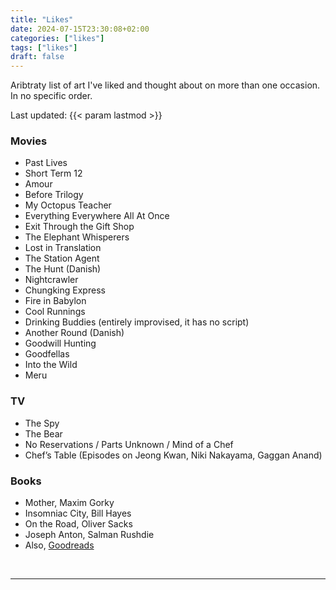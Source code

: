 ```yaml
---
title: "Likes"
date: 2024-07-15T23:30:08+02:00
categories: ["likes"]
tags: ["likes"]
draft: false
---
```


Aribtraty list of art I've liked and thought about on more than one occasion. In no specific order.

Last updated: {{< param lastmod >}}

### Movies
- Past Lives
- Short Term 12
- Amour
- Before Trilogy
- My Octopus Teacher
- Everything Everywhere All At Once
- Exit Through the Gift Shop
- The Elephant Whisperers
- Lost in Translation
- The Station Agent
- The Hunt (Danish)
- Nightcrawler
- Chungking Express
- Fire in Babylon
- Cool Runnings
- Drinking Buddies (entirely improvised, it has no script)
- Another Round (Danish)
- Goodwill Hunting
- Goodfellas
- Into the Wild
- Meru 

### TV
- The Spy
- The Bear
- No Reservations / Parts Unknown / Mind of a Chef
- Chef’s Table (Episodes on Jeong Kwan, Niki Nakayama, Gaggan Anand)

### Books
- Mother, Maxim Gorky
- Insomniac City, Bill Hayes
- On the Road, Oliver Sacks
- Joseph Anton, Salman Rushdie
- Also, [Goodreads](https://www.goodreads.com/aykhazanchi)


<br>

---
